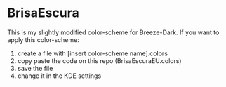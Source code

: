 # BrisaEscura 

This is my slightly modified color-scheme for Breeze-Dark. If you want to apply this color-scheme:

1) create a file with [insert color-scheme name].colors
2) copy paste the code on this repo (BrisaEscuraEU.colors)
3) save the file
4) change it in the KDE settings
